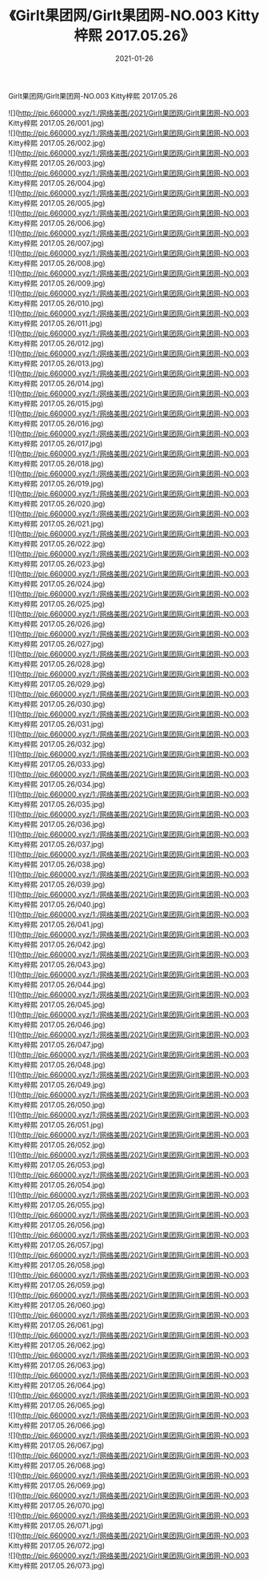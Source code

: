 ﻿---
layout: post
title:  《Girlt果团网/Girlt果团网-NO.003 Kitty梓熙 2017.05.26》
date:   2021-01-26
img: http://pic.660000.xyz/1:/网络美图/2021/Girlt果团网/Girlt果团网-NO.003 Kitty梓熙 2017.05.26/000.jpg
categories: [美女, 清纯, 唯美]
---

Girlt果团网/Girlt果团网-NO.003 Kitty梓熙 2017.05.26

 ![](http://pic.660000.xyz/1:/网络美图/2021/Girlt果团网/Girlt果团网-NO.003 Kitty梓熙 2017.05.26/001.jpg) <br>![](http://pic.660000.xyz/1:/网络美图/2021/Girlt果团网/Girlt果团网-NO.003 Kitty梓熙 2017.05.26/002.jpg) <br>![](http://pic.660000.xyz/1:/网络美图/2021/Girlt果团网/Girlt果团网-NO.003 Kitty梓熙 2017.05.26/003.jpg) <br>![](http://pic.660000.xyz/1:/网络美图/2021/Girlt果团网/Girlt果团网-NO.003 Kitty梓熙 2017.05.26/004.jpg) <br>![](http://pic.660000.xyz/1:/网络美图/2021/Girlt果团网/Girlt果团网-NO.003 Kitty梓熙 2017.05.26/005.jpg) <br>![](http://pic.660000.xyz/1:/网络美图/2021/Girlt果团网/Girlt果团网-NO.003 Kitty梓熙 2017.05.26/006.jpg) <br>![](http://pic.660000.xyz/1:/网络美图/2021/Girlt果团网/Girlt果团网-NO.003 Kitty梓熙 2017.05.26/007.jpg) <br>![](http://pic.660000.xyz/1:/网络美图/2021/Girlt果团网/Girlt果团网-NO.003 Kitty梓熙 2017.05.26/008.jpg) <br>![](http://pic.660000.xyz/1:/网络美图/2021/Girlt果团网/Girlt果团网-NO.003 Kitty梓熙 2017.05.26/009.jpg) <br>![](http://pic.660000.xyz/1:/网络美图/2021/Girlt果团网/Girlt果团网-NO.003 Kitty梓熙 2017.05.26/010.jpg) <br>![](http://pic.660000.xyz/1:/网络美图/2021/Girlt果团网/Girlt果团网-NO.003 Kitty梓熙 2017.05.26/011.jpg) <br>![](http://pic.660000.xyz/1:/网络美图/2021/Girlt果团网/Girlt果团网-NO.003 Kitty梓熙 2017.05.26/012.jpg) <br>![](http://pic.660000.xyz/1:/网络美图/2021/Girlt果团网/Girlt果团网-NO.003 Kitty梓熙 2017.05.26/013.jpg) <br>![](http://pic.660000.xyz/1:/网络美图/2021/Girlt果团网/Girlt果团网-NO.003 Kitty梓熙 2017.05.26/014.jpg) <br>![](http://pic.660000.xyz/1:/网络美图/2021/Girlt果团网/Girlt果团网-NO.003 Kitty梓熙 2017.05.26/015.jpg) <br>![](http://pic.660000.xyz/1:/网络美图/2021/Girlt果团网/Girlt果团网-NO.003 Kitty梓熙 2017.05.26/016.jpg) <br>![](http://pic.660000.xyz/1:/网络美图/2021/Girlt果团网/Girlt果团网-NO.003 Kitty梓熙 2017.05.26/017.jpg) <br>![](http://pic.660000.xyz/1:/网络美图/2021/Girlt果团网/Girlt果团网-NO.003 Kitty梓熙 2017.05.26/018.jpg) <br>![](http://pic.660000.xyz/1:/网络美图/2021/Girlt果团网/Girlt果团网-NO.003 Kitty梓熙 2017.05.26/019.jpg) <br>![](http://pic.660000.xyz/1:/网络美图/2021/Girlt果团网/Girlt果团网-NO.003 Kitty梓熙 2017.05.26/020.jpg) <br>![](http://pic.660000.xyz/1:/网络美图/2021/Girlt果团网/Girlt果团网-NO.003 Kitty梓熙 2017.05.26/021.jpg) <br>![](http://pic.660000.xyz/1:/网络美图/2021/Girlt果团网/Girlt果团网-NO.003 Kitty梓熙 2017.05.26/022.jpg) <br>![](http://pic.660000.xyz/1:/网络美图/2021/Girlt果团网/Girlt果团网-NO.003 Kitty梓熙 2017.05.26/023.jpg) <br>![](http://pic.660000.xyz/1:/网络美图/2021/Girlt果团网/Girlt果团网-NO.003 Kitty梓熙 2017.05.26/024.jpg) <br>![](http://pic.660000.xyz/1:/网络美图/2021/Girlt果团网/Girlt果团网-NO.003 Kitty梓熙 2017.05.26/025.jpg) <br>![](http://pic.660000.xyz/1:/网络美图/2021/Girlt果团网/Girlt果团网-NO.003 Kitty梓熙 2017.05.26/026.jpg) <br>![](http://pic.660000.xyz/1:/网络美图/2021/Girlt果团网/Girlt果团网-NO.003 Kitty梓熙 2017.05.26/027.jpg) <br>![](http://pic.660000.xyz/1:/网络美图/2021/Girlt果团网/Girlt果团网-NO.003 Kitty梓熙 2017.05.26/028.jpg) <br>![](http://pic.660000.xyz/1:/网络美图/2021/Girlt果团网/Girlt果团网-NO.003 Kitty梓熙 2017.05.26/029.jpg) <br>![](http://pic.660000.xyz/1:/网络美图/2021/Girlt果团网/Girlt果团网-NO.003 Kitty梓熙 2017.05.26/030.jpg) <br>![](http://pic.660000.xyz/1:/网络美图/2021/Girlt果团网/Girlt果团网-NO.003 Kitty梓熙 2017.05.26/031.jpg) <br>![](http://pic.660000.xyz/1:/网络美图/2021/Girlt果团网/Girlt果团网-NO.003 Kitty梓熙 2017.05.26/032.jpg) <br>![](http://pic.660000.xyz/1:/网络美图/2021/Girlt果团网/Girlt果团网-NO.003 Kitty梓熙 2017.05.26/033.jpg) <br>![](http://pic.660000.xyz/1:/网络美图/2021/Girlt果团网/Girlt果团网-NO.003 Kitty梓熙 2017.05.26/034.jpg) <br>![](http://pic.660000.xyz/1:/网络美图/2021/Girlt果团网/Girlt果团网-NO.003 Kitty梓熙 2017.05.26/035.jpg) <br>![](http://pic.660000.xyz/1:/网络美图/2021/Girlt果团网/Girlt果团网-NO.003 Kitty梓熙 2017.05.26/036.jpg) <br>![](http://pic.660000.xyz/1:/网络美图/2021/Girlt果团网/Girlt果团网-NO.003 Kitty梓熙 2017.05.26/037.jpg) <br>![](http://pic.660000.xyz/1:/网络美图/2021/Girlt果团网/Girlt果团网-NO.003 Kitty梓熙 2017.05.26/038.jpg) <br>![](http://pic.660000.xyz/1:/网络美图/2021/Girlt果团网/Girlt果团网-NO.003 Kitty梓熙 2017.05.26/039.jpg) <br>![](http://pic.660000.xyz/1:/网络美图/2021/Girlt果团网/Girlt果团网-NO.003 Kitty梓熙 2017.05.26/040.jpg) <br>![](http://pic.660000.xyz/1:/网络美图/2021/Girlt果团网/Girlt果团网-NO.003 Kitty梓熙 2017.05.26/041.jpg) <br>![](http://pic.660000.xyz/1:/网络美图/2021/Girlt果团网/Girlt果团网-NO.003 Kitty梓熙 2017.05.26/042.jpg) <br>![](http://pic.660000.xyz/1:/网络美图/2021/Girlt果团网/Girlt果团网-NO.003 Kitty梓熙 2017.05.26/043.jpg) <br>![](http://pic.660000.xyz/1:/网络美图/2021/Girlt果团网/Girlt果团网-NO.003 Kitty梓熙 2017.05.26/044.jpg) <br>![](http://pic.660000.xyz/1:/网络美图/2021/Girlt果团网/Girlt果团网-NO.003 Kitty梓熙 2017.05.26/045.jpg) <br>![](http://pic.660000.xyz/1:/网络美图/2021/Girlt果团网/Girlt果团网-NO.003 Kitty梓熙 2017.05.26/046.jpg) <br>![](http://pic.660000.xyz/1:/网络美图/2021/Girlt果团网/Girlt果团网-NO.003 Kitty梓熙 2017.05.26/047.jpg) <br>![](http://pic.660000.xyz/1:/网络美图/2021/Girlt果团网/Girlt果团网-NO.003 Kitty梓熙 2017.05.26/048.jpg) <br>![](http://pic.660000.xyz/1:/网络美图/2021/Girlt果团网/Girlt果团网-NO.003 Kitty梓熙 2017.05.26/049.jpg) <br>![](http://pic.660000.xyz/1:/网络美图/2021/Girlt果团网/Girlt果团网-NO.003 Kitty梓熙 2017.05.26/050.jpg) <br>![](http://pic.660000.xyz/1:/网络美图/2021/Girlt果团网/Girlt果团网-NO.003 Kitty梓熙 2017.05.26/051.jpg) <br>![](http://pic.660000.xyz/1:/网络美图/2021/Girlt果团网/Girlt果团网-NO.003 Kitty梓熙 2017.05.26/052.jpg) <br>![](http://pic.660000.xyz/1:/网络美图/2021/Girlt果团网/Girlt果团网-NO.003 Kitty梓熙 2017.05.26/053.jpg) <br>![](http://pic.660000.xyz/1:/网络美图/2021/Girlt果团网/Girlt果团网-NO.003 Kitty梓熙 2017.05.26/054.jpg) <br>![](http://pic.660000.xyz/1:/网络美图/2021/Girlt果团网/Girlt果团网-NO.003 Kitty梓熙 2017.05.26/055.jpg) <br>![](http://pic.660000.xyz/1:/网络美图/2021/Girlt果团网/Girlt果团网-NO.003 Kitty梓熙 2017.05.26/056.jpg) <br>![](http://pic.660000.xyz/1:/网络美图/2021/Girlt果团网/Girlt果团网-NO.003 Kitty梓熙 2017.05.26/057.jpg) <br>![](http://pic.660000.xyz/1:/网络美图/2021/Girlt果团网/Girlt果团网-NO.003 Kitty梓熙 2017.05.26/058.jpg) <br>![](http://pic.660000.xyz/1:/网络美图/2021/Girlt果团网/Girlt果团网-NO.003 Kitty梓熙 2017.05.26/059.jpg) <br>![](http://pic.660000.xyz/1:/网络美图/2021/Girlt果团网/Girlt果团网-NO.003 Kitty梓熙 2017.05.26/060.jpg) <br>![](http://pic.660000.xyz/1:/网络美图/2021/Girlt果团网/Girlt果团网-NO.003 Kitty梓熙 2017.05.26/061.jpg) <br>![](http://pic.660000.xyz/1:/网络美图/2021/Girlt果团网/Girlt果团网-NO.003 Kitty梓熙 2017.05.26/062.jpg) <br>![](http://pic.660000.xyz/1:/网络美图/2021/Girlt果团网/Girlt果团网-NO.003 Kitty梓熙 2017.05.26/063.jpg) <br>![](http://pic.660000.xyz/1:/网络美图/2021/Girlt果团网/Girlt果团网-NO.003 Kitty梓熙 2017.05.26/064.jpg) <br>![](http://pic.660000.xyz/1:/网络美图/2021/Girlt果团网/Girlt果团网-NO.003 Kitty梓熙 2017.05.26/065.jpg) <br>![](http://pic.660000.xyz/1:/网络美图/2021/Girlt果团网/Girlt果团网-NO.003 Kitty梓熙 2017.05.26/066.jpg) <br>![](http://pic.660000.xyz/1:/网络美图/2021/Girlt果团网/Girlt果团网-NO.003 Kitty梓熙 2017.05.26/067.jpg) <br>![](http://pic.660000.xyz/1:/网络美图/2021/Girlt果团网/Girlt果团网-NO.003 Kitty梓熙 2017.05.26/068.jpg) <br>![](http://pic.660000.xyz/1:/网络美图/2021/Girlt果团网/Girlt果团网-NO.003 Kitty梓熙 2017.05.26/069.jpg) <br>![](http://pic.660000.xyz/1:/网络美图/2021/Girlt果团网/Girlt果团网-NO.003 Kitty梓熙 2017.05.26/070.jpg) <br>![](http://pic.660000.xyz/1:/网络美图/2021/Girlt果团网/Girlt果团网-NO.003 Kitty梓熙 2017.05.26/071.jpg) <br>![](http://pic.660000.xyz/1:/网络美图/2021/Girlt果团网/Girlt果团网-NO.003 Kitty梓熙 2017.05.26/072.jpg) <br>![](http://pic.660000.xyz/1:/网络美图/2021/Girlt果团网/Girlt果团网-NO.003 Kitty梓熙 2017.05.26/073.jpg) <br>